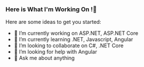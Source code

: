 ### Here is What I'm Working On !👋

Here are some ideas to get you started:

- 🔭 I’m currently working on ASP.NET, ASP.NET Core
- 🌱 I’m currently learning .NET, Javascript, Angular
- 👯 I’m looking to collaborate on C#, .NET Core
- 🤔 I’m looking for help with Angular
- 💬 Ask me about anything
